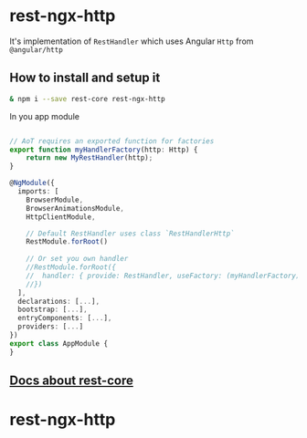 # rest-ngx-http

It's implementation of `RestHandler` which uses Angular `Http` from `@angular/http`

## How to install and setup it
```bash
& npm i --save rest-core rest-ngx-http
```

In you app module
```typescript

// AoT requires an exported function for factories
export function myHandlerFactory(http: Http) {
    return new MyRestHandler(http);
}

@NgModule({
  imports: [
    BrowserModule,
    BrowserAnimationsModule,
    HttpClientModule,

    // Default RestHandler uses class `RestHandlerHttp`
    RestModule.forRoot()
    
    // Or set you own handler
    //RestModule.forRoot({
    //  handler: { provide: RestHandler, useFactory: (myHandlerFactory), deps: [Http] }
    //})
  ],
  declarations: [...],
  bootstrap: [...],
  entryComponents: [...],
  providers: [...]
})
export class AppModule {
}
```

## [Docs about rest-core](https://github.com/troyanskiy/rest-core/blob/master/README.md)
# rest-ngx-http
